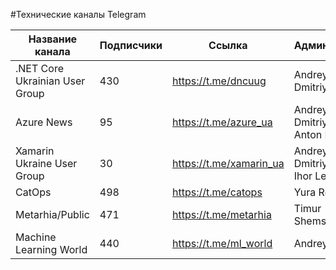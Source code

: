 #Технические каналы Telegram

| Название канала               | Подписчики | Ссылка                   | Администраторы                                | Тематика                      |
|-------------------------------|------------|--------------------------|-----------------------------------------------|-------------------------------|
|.NET Core Ukrainian User Group	|	430		 | https://t.me/dncuug		| Andrey Gubskiy, Dmitriy Ivanov				| .NET Core, C#					|
|Azure News						|	95		 | https://t.me/azure_ua	| Andrey Gubskiy, Dmitriy Ivanov, Anton Boyko, 	| Azure, 	cloud technologies	|
|Xamarin Ukraine User Group		|	30		 | https://t.me/xamarin_ua	| Andrey Gubskiy, Dmitriy Ivanov, Ihor Leontiev	| Xamarin, mobile development	|
|CatOps							|	498		 | https://t.me/catops		| Yura Rochnyak									| DevOps						|
|Metarhia/Public				|	471		 | https://t.me/metarhia	| Timur Shemsedinov								| JavaScript, Node.js 			|	
|Machine Learning World			|	440		 | https://t.me/ml_world	| Andrey Nikishaev								| Machine Learning				|